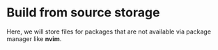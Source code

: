 # Build from source storage

Here, we will store files for packages that are not available via package manager like **nvim**.
